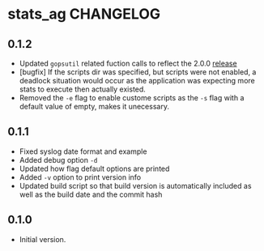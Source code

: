 stats_ag CHANGELOG
===========================


0.1.2
-----
- Updated `gopsutil` related fuction calls to reflect the 2.0.0 [release](https://github.com/shirou/gopsutil/releases/tag/v2.0.0)
- [bugfix] If the scripts dir was specified, but scripts were not enabled, a deadlock situation would occur as the application was expecting more stats to execute then actually existed. 
- Removed the `-e` flag to enable custome scripts as the `-s` flag with a default value of empty, makes it unecessary.  

0.1.1
-----
- Fixed syslog date format and example
- Added debug option `-d`
- Updated how flag default options are printed
- Added `-v` option to print version info
- Updated build script so that build version is automatically included as well as the build date and the commit hash

0.1.0
-----
- Initial version. 
